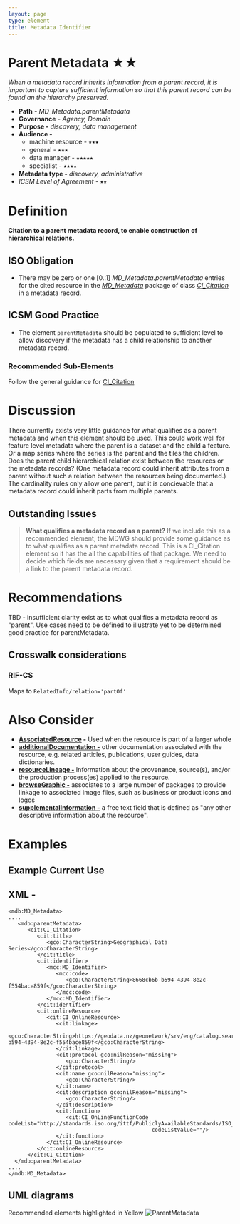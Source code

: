 ```yaml
---
layout: page
type: element
title: Metadata Identifier
---
```

#  Parent Metadata ★★
*When a metadata record inherits information from a parent record, it is important to capture sufficient information so that this parent record can be found an the hierarchy preserved.*

- **Path** - *MD_Metadata.parentMetadata*
- **Governance** -  *Agency, Domain*
- **Purpose -** *discovery, data management*
- **Audience -** 
  - machine resource - ⭑⭑⭑
  - general - ⭑⭑⭑
  - data manager - ⭑⭑⭑⭑⭑
  - specialist - ⭑⭑⭑⭑
- **Metadata type -** *discovery, administrative*
- *ICSM Level of Agreement* - ⭑⭑

# Definition 
**Citation to a parent metadata record, to enable construction of hierarchical relations.**

## ISO Obligation 
- There may be zero or one [0..1] *MD_Metadata.parentMetadata* entries for the cited resource in the  *[MD_Metadata](https://www.loomio.org/d/AniV8zO3/class-md_metadata)* package of class *[CI_Citation](https://www.loomio.org/d/Iei80UQH/class-ci_citation)* in a metadata record.  

## ICSM Good Practice  
- The element `parentMetadata` should be populated to sufficient level to allow discovery if the metadata has a child relationship to another metadata record.

### Recommended Sub-Elements   
Follow the general guidance for [CI_Citation](https://www.loomio.org/d/Iei80UQH/class-ci_citation)

# Discussion 
There currently exists very little guidance for what qualifies as a parent metadata and when this element should be used. This could work well for feature level metadata where the parent is a dataset and the child a feature. Or a map series where the series is the parent and the tiles the children. Does the parent child hierarchical relation exist between the resources or the metadata records? (One metadata record could inherit attributes from a parent without such a relation between the resources being documented.)
The cardinality rules only allow one parent, but it is concievable that a metadata record could inherit parts from multiple  parents.

## Outstanding Issues
> **What qualifies a metadata record as a parent?**
If we include this as a recommended element, the MDWG should provide some guidance as to what qualifies as a parent metadata record. This is a CI_Citation element so it has the all the capabilities of that package. We need to decide which fields are necessary given that a requirement should be a link to the parent metadata record.


# Recommendations 
TBD - insufficient clarity exist as to what qualifies a metadata record as "parent". Use cases need to be defined to illustrate yet to be determined good practice for parentMetadata.

## Crosswalk considerations

### RIF-CS
Maps to `RelatedInfo/relation='partOf'`

# Also Consider
- **[AssociatedResource](https://www.loomio.org/d/HGSVeBfw/md_identification-associatedresource-definition) -** Used when the resource is part of a larger whole
- **[additionalDocumentation -](https://www.loomio.org/d/At7CL4Fv/md_identification-additionaldocs-definition)**  other documentation associated with the resource, e.g. related articles, publications, user guides, data dictionaries.
- **[resourceLineage -](https://www.loomio.org/d/ifwCE2kg/md_identification-resourcelineage-definition)** Information about the provenance, source(s), and/or the production process(es) applied to the resource.
- **[browseGraphic -](https://www.loomio.org/d/MDiF0QYb/md_identification-browsegraphic-definition)**  associates to a large number of packages to provide linkage to associated image files, such as business or product icons and logos
- **[supplementalInformation -](https://www.isotc211.org/hmmg/HTML/ConceptualModels/index.htm?goto=1:12:2:4095)**   a free text field that is defined as "any other descriptive information about the resource". 


# Examples

## Example Current Use

## XML -
```
<mdb:MD_Metadata>
....
   <mdb:parentMetadata>
      <cit:CI_Citation>
         <cit:title>
            <gco:CharacterString>Geographical Data Series</gco:CharacterString>
         </cit:title>
         <cit:identifier>
            <mcc:MD_Identifier>
               <mcc:code>
                  <gco:CharacterString>8668cb6b-b594-4394-8e2c-f554bace859f</gco:CharacterString>
               </mcc:code>
            </mcc:MD_Identifier>
         </cit:identifier>
         <cit:onlineResource>
            <cit:CI_OnlineResource>
               <cit:linkage>
                  <gco:CharacterString>https://geodata.nz/geonetwork/srv/eng/catalog.search#/metadata/8668cb6b-b594-4394-8e2c-f554bace859f</gco:CharacterString>
               </cit:linkage>
               <cit:protocol gco:nilReason="missing">
                  <gco:CharacterString/>
               </cit:protocol>
               <cit:name gco:nilReason="missing">
                  <gco:CharacterString/>
               </cit:name>
               <cit:description gco:nilReason="missing">
                  <gco:CharacterString/>
               </cit:description>
               <cit:function>
                  <cit:CI_OnLineFunctionCode codeList="http://standards.iso.org/ittf/PubliclyAvailableStandards/ISO_19139_Schemas/resources/codelist/ML_gmxCodelists.xml#CI_OnLineFunctionCode"
                                             codeListValue=""/>
               </cit:function>
            </cit:CI_OnlineResource>
         </cit:onlineResource>
      </cit:CI_Citation>
  </mdb:parentMetadata>
....
</mdb:MD_Metadata>
```

## UML diagrams
Recommended elements highlighted in Yellow
![ParentMetadata](https://loomio-uploads.s3.amazonaws.com/documents/files/000/199/911/original/1559192315135)
